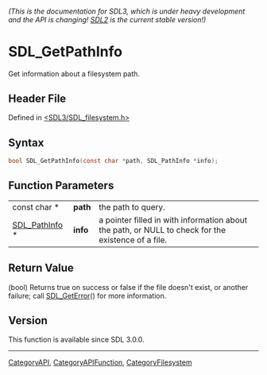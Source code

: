 ###### (This is the documentation for SDL3, which is under heavy development and the API is changing! [SDL2](https://wiki.libsdl.org/SDL2/) is the current stable version!)
# SDL_GetPathInfo

Get information about a filesystem path.

## Header File

Defined in [<SDL3/SDL_filesystem.h>](https://github.com/libsdl-org/SDL/blob/main/include/SDL3/SDL_filesystem.h)

## Syntax

```c
bool SDL_GetPathInfo(const char *path, SDL_PathInfo *info);
```

## Function Parameters

|                                |          |                                                                                                    |
| ------------------------------ | -------- | -------------------------------------------------------------------------------------------------- |
| const char *                   | **path** | the path to query.                                                                                 |
| [SDL_PathInfo](SDL_PathInfo) * | **info** | a pointer filled in with information about the path, or NULL to check for the existence of a file. |

## Return Value

(bool) Returns true on success or false if the file doesn't exist, or
another failure; call [SDL_GetError](SDL_GetError)() for more information.

## Version

This function is available since SDL 3.0.0.

----
[CategoryAPI](CategoryAPI), [CategoryAPIFunction](CategoryAPIFunction), [CategoryFilesystem](CategoryFilesystem)

